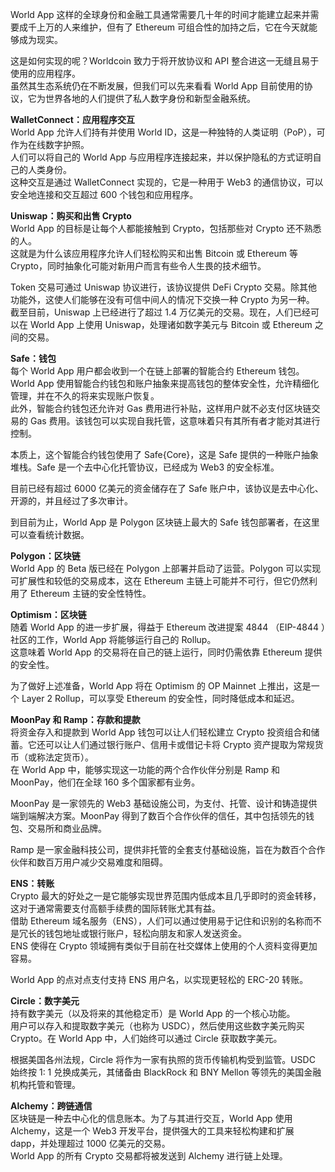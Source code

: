 
World App 这样的全球身份和金融工具通常需要几十年的时间才能建立起来并需要成千上万的人来维护，但有了 Ethereum 可组合性的加持之后，它在今天就能够成为现实。

这是如何实现的呢？Worldcoin 致力于将开放协议和 API 整合进这一无缝且易于使用的应用程序。  
虽然其生态系统仍在不断发展，但我们可以先来看看 World App 目前使用的协议，它为世界各地的人们提供了私人数字身份和新型金融系统。


**WalletConnect：应用程序交互**  
World App 允许人们持有并使用 World ID，这是一种独特的人类证明（PoP），可作为在线数字护照。  
人们可以将自己的 World App 与应用程序连接起来，并以保护隐私的方式证明自己的人类身份。  
这种交互是通过 WalletConnect 实现的，它是一种用于 Web3 的通信协议，可以安全地连接和交互超过 600 个钱包和应用程序。


**Uniswap：购买和出售 Crypto**  
World App 的目标是让每个人都能接触到 Crypto，包括那些对 Crypto 还不熟悉的人。  
这就是为什么该应用程序允许人们轻松购买和出售 Bitcoin 或 Ethereum 等 Crypto，同时抽象化可能对新用户而言有些令人生畏的技术细节。

Token 交易可通过 Uniswap 协议进行，该协议提供 DeFi Crypto 交易。除其他功能外，这使人们能够在没有可信中间人的情况下交换一种 Crypto 为另一种。  
截至目前，Uniswap 上已经进行了超过 1.4 万亿美元的交易。现在，人们已经可以在 World App 上使用 Uniswap，处理诸如数字美元与 Bitcoin 或 Ethereum 之间的交易。


**Safe：钱包**  
每个 World App 用户都会收到一个在链上部署的智能合约 Ethereum 钱包。  
World App 使用智能合约钱包和账户抽象来提高钱包的整体安全性，允许精细化管理，并在不久的将来实现账户恢复。  
此外，智能合约钱包还允许对 Gas 费用进行补贴，这样用户就不必支付区块链交易的 Gas 费用。该钱包可以实现自我托管，这意味着只有其所有者才能对其进行控制。

本质上，这个智能合约钱包使用了 Safe{Core}，这是 Safe 提供的一种账户抽象堆栈。Safe 是一个去中心化托管协议，已经成为 Web3 的安全标准。

目前已经有超过 6000 亿美元的资金储存在了 Safe 账户中，该协议是去中心化、开源的，并且经过了多次审计。

到目前为止，World App 是 Polygon 区块链上最大的 Safe 钱包部署者，在这里可以查看统计数据。


**Polygon：区块链**  
World App 的 Beta 版已经在 Polygon 上部署并启动了运营。Polygon 可以实现可扩展性和较低的交易成本，这在 Ethereum 主链上可能并不可行，但它仍然利用了 Ethereum 主链的安全性特性。


**Optimism：区块链**  
随着 World App 的进一步扩展，得益于 Ethereum 改进提案 4844 （EIP-4844 ）社区的工作，World App 将能够运行自己的 Rollup。  
这意味着 World App 的交易将在自己的链上运行，同时仍需依靠 Ethereum 提供的安全性。

为了做好上述准备，World App 将在 Optimism 的 OP Mainnet 上推出，这是一个 Layer 2 Rollup，可以享受 Ethereum 的安全性，同时降低成本和延迟。


**MoonPay 和 Ramp：存款和提款**  
将资金存入和提款到 World App 钱包可以让人们轻松建立 Crypto 投资组合和储蓄。它还可以让人们通过银行账户、信用卡或借记卡将 Crypto 资产提取为常规货币（或称法定货币）。  
在 World App 中，能够实现这一功能的两个合作伙伴分别是 Ramp 和 MoonPay，他们在全球 160 多个国家都有业务。

MoonPay 是一家领先的 Web3 基础设施公司，为支付、托管、设计和铸造提供端到端解决方案。MoonPay 得到了数百个合作伙伴的信任，其中包括领先的钱包、交易所和商业品牌。

Ramp 是一家金融科技公司，提供非托管的全套支付基础设施，旨在为数百个合作伙伴和数百万用户减少交易难度和阻碍。


**ENS：转账**  
Crypto 最大的好处之一是它能够实现世界范围内低成本且几乎即时的资金转移，这对于通常需要支付高额手续费的国际转账尤其有益。  
借助 Ethereum 域名服务（ENS），人们可以通过使用易于记住和识别的名称而不是冗长的钱包地址或银行账户，轻松向朋友和家人发送资金。  
ENS 使得在 Crypto 领域拥有类似于目前在社交媒体上使用的个人资料变得更加容易。

World App 的点对点支付支持 ENS 用户名，以实现更轻松的 ERC-20 转账。

**Circle：数字美元**  
持有数字美元（以及将来的其他稳定币）是 World App 的一个核心功能。    
用户可以存入和提取数字美元（也称为 USDC），然后使用这些数字美元购买 Crypto。在 World App 中，人们始终可以通过 Circle 获取数字美元。

根据美国各州法规，Circle 将作为一家有执照的货币传输机构受到监管。USDC 始终按 1: 1 兑换成美元，其储备由 BlackRock 和 BNY Mellon 等领先的美国金融机构托管和管理。

**Alchemy：跨链通信**    
区块链是一种去中心化的信息账本。为了与其进行交互，World App 使用 Alchemy，这是一个 Web3 开发平台，提供强大的工具来轻松构建和扩展 dapp，并处理超过 1000 亿美元的交易。    
World App 的所有 Crypto 交易都将被发送到 Alchemy 进行链上处理。


